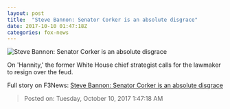 ```yaml
---
layout: post
title:  "Steve Bannon: Senator Corker is an absolute disgrace"
date: 2017-10-10 01:47:18Z
categories: fox-news
---
```


![Steve Bannon: Senator Corker is an absolute disgrace](http://a57.foxnews.com/media2.foxnews.com/BrightCove/694940094001/2017/10/10/640/360/694940094001_5603500313001_5603497178001-vs.jpg)

On 'Hannity,' the former White House chief strategist calls for the lawmaker to resign over the feud.


Full story on F3News: [Steve Bannon: Senator Corker is an absolute disgrace](http://www.f3nws.com/n/vxc3JB)

> Posted on: Tuesday, October 10, 2017 1:47:18 AM
